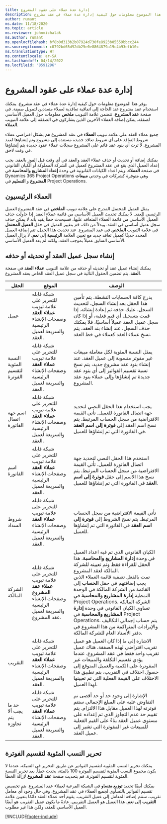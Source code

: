 ```yaml
---
title: إدارة عدة عملاء على عقود المشروع
description: يوفر هذا الموضوع معلومات حول كيفية إدارة عدة عملاء في عقد مشروع.
author: rumant
ms.date: 11/18/2020
ms.topic: article
ms.reviewer: johnmichalak
ms.author: rumant
ms.openlocfilehash: bf8b0d313b2b07924d730fe8923b05559bbcc244
ms.sourcegitcommit: c0792bd65d92db25e0e8864879a19c4b93efb10c
ms.translationtype: HT
ms.contentlocale: ar-SA
ms.lasthandoff: 04/14/2022
ms.locfileid: "8591296"
---
```

# <a name="manage-multiple-customers-on-project-contracts"></a>إدارة عدة عملاء على عقود المشروع

يوفر هذا الموضوع معلومات حول كيفية إدارة عدة عملاء في عقد مشروع. يمكنك استخدام عقد مشروع عند الحاجة إلى اتفاقية تعاقدية لعملاء متعددين لتمويل صفقة. في صفحة **عقد المشروع**، تتضمن علامة التبويب **ملخص** معلومات حول العميل الأساسي لصفقة. يمكن إضافة العملاء الآخرين الذين يشاركون في الصفقة إلى علامة التبويب **العملاء**.

جميع عملاء العقد على علامة تبويب **العملاء** في عقد المشروع هم بشكل افتراضي عملاء شروط التعاقد على أي شروط تعاقد جديدة مستندة إلى مشروع وتم إنشاؤها لعقد المشروع. لا ترث أي بنود عقد قائم على المشروع سجلات عملاء عقود جديدة يتم إنشاؤها في وقت لاحق.

يمكنك إضافة أو تحديث أو حذف عملاء العقد والعقد في أي وقت قبل الفوز بالعقد. يجب إعداد العميل الذي يقع في عقد المشروع كعميل في الشركة المملوكة أو الكيان القانوني في صفحة **العملاء**. ويتم اعداد الكيانات القانونية في وحدة **إعداد المشاريع والمحاسبة** في Dynamics 365 Project Operations وهي متوفرة كشركات في وحدتي **مبيعات المشروع** و **التسليم** في Project Operations.

## <a name="primary-customers"></a>العملاء الرئيسيون

يمثل العميل المحتمل المدرج على علامة تبويب **الملخص** في عقد المشروع العميل الرئيسي للعقد. لا يمكنك تحديث العميل الأساسي من قائمة عملاء العقد. إذا حاولت حذف العميل الأساسي من قائمة العملاء المتعاقد عليها، فسيحدث خطأ يفيد بأنه لا يمكن حذف سجل عميل أساسي في العقد. وبدلاً من ذلك، قم بتغيير العميل في حقل **العميل المحتمل** في علامة التبويب **الملخص** في عقد المشروع. عند تحديث هذا الحقل، تتم إضافة العميل المحدد حديثًا كعميل تعاقد جديد مع تعيين العلامة **الرئيسية** إلى **نعم**. لا يزال العميل الأساسي السابق عميلاً بموجب العقد، ولكنه لم يعد العميل الأساسي.

## <a name="create-update-or-delete-a-contract-customer-record"></a>إنشاء سجل عميل العقد أو تحديثه أو حذفه

يمكنك إنشاء عميل عقد أو تحديثه أو حذفه من علامة التبويب **عملاء العقد** في صفحة **العقد**. يتم تضمين الحقول التالية في سجل عميل العقد الخاص بعقد المشروع.

| **الحقل** | **الموقع** | **الوصف** | 
| --- | --- | --- | 
| عميل | شبكة قابله للتحرير على علامة تبويب **عملاء العقد** وصفحات الإنشاء الرئيسية والسريعة لعميل العقد. | يدرج كافة الحسابات النشطة. يتم تأمين هذا الحقل بعد إنشاء السجل. لتحديث السجل، عليك حذفه ثم إعادة إنشائه. إذا قمت بتسجيل أي قيم فعلية، أو إذا كان سجل عميل العقد عميلاً أساسيًا، فلا يمكنك حذف السجل. عند إنشاء بند العقد، يتم نسخ عملاء العقد كعملاء في خط العقد. |
| النسبة المئوية لتقسيم الفوترة | شبكة قابله للتحرير على علامة تبويب **عملاء العقد** وصفحات الإنشاء الرئيسية والسريعة لعميل العقد. | يمثل النسبة المئوية لكل معاملة مبيعات غير مفوتر منسوبة إلى عميل العقد. عند إنشاء بنود عقد مشروع جديد، يتم نسخ نسبة تقسيم الفواتير إلى أي بنود عقد جديدة تم إنشاؤها وإلى عملاء بنود عقد المشروع. |
| اسم جهة اتصال الفاتورة | شبكة قابله للتحرير على علامة تبويب **عملاء العقد** وصفحات الإنشاء الرئيسية والسريعة لعميل العقد. | يجب استخدام هذا الحقل النصي لتحديد جهة اتصال الفاتورة للعميل. تأتي القيمة الافتراضية من سجل الحساب المرتبط. يتم نسخ اسم العقد إلى **فوترة إلى اسم العقد** في الفاتورة التي تم إنشاؤها للعميل. |
| اسم الفاتورة | شبكة قابله للتحرير على علامة تبويب **عملاء العقد** وصفحات الإنشاء الرئيسية والسريعة لعميل العقد. | استخدم هذا الحقل النصي لتحديد جهة اتصال الفاتورة للعميل. تأتي القيمة الافتراضية من سجل الحساب المرتبط. يتم نسخ هذا الاسم إلى حقل **فوترة إلى اسم العقد** في الفاتورة التي تم إنشاؤها للعميل. |
| شروط السداد | شبكة قابله للتحرير على علامة تبويب **عملاء العقد** وصفحات الإنشاء الرئيسية والسريعة لعميل العقد. | تأتي القيمة الافتراضية من سجل الحساب المرتبط. يتم نسخ الشروط إلى **فوترة إلى اسم العقد** في الفاتورة التي تم إنشاؤها للعميل. |
| الشركة المالكة | شبكة قابله للتحرير على علامة تبويب **عملاء عقد المشروع** وصفحات الإنشاء الرئيسية والسريعة لعميل عقد المشروع. | الكيان القانوني الذي تم فيه اعداد العميل في وحدة **إدارة المشاريع والمحاسبة**. هذا الحقل للقراءة فقط وتم تعيينه للشركة المالكة لعقد المشروع.</br>تمت بالفعل تصفية قائمة العملاء الذين يجب إضافتهم في حقل **الحساب** إلى القائمة من الشركة المالكة في الوحدة النمطية **إدارة المشاريع والمحاسبة** في Project Operations. الشركة المالكة تساوي الكيان القانوني في وحدة **إدارة المشاريع والمحاسبة** في Project Operations. يتم حساب إجمالي التكاليف والإيرادات المتراكمة من هذا المشروع في دفتر الأستاذ العام للشركة المالكة. |
| التقريب | شبكة قابله للتحرير على علامة تبويب **عملاء العقد** وصفحات الإنشاء الرئيسية والسريعة لعميل العقد. | الاشاره إلى ما إذا كان العميل هو عميل تقريب افتراضي لهذه الصفقة. هناك عميل تقريب واحد فقط في عقد المشروع. عندما يؤدي تقسيم التكلفة والمبيعات غير المفوترة على الكمية والعميل المتوقع إلى حصول اختلاف في التقريب، بتم تطبيق هذا الاختلاف على القيمة الفعلية التي تم تعيينها لهذا العميل. |
| حد ما يجب ألا يتم تجاوزه | شبكة قابله للتحرير على علامة تبويب **عملاء العقد** وصفحات الإنشاء الرئيسية والسريعة لعميل العقد. | الإشارة إلى وجود حد أو حد أقصى تم التفاوض عليه على المبلغ الإجمالي ستتم فوترته لهذا العميل مقابل هذا الالتزام. يتم تقييم حد عدم التجاوز الذي تم إعداده على مستوى عميل العقد بناءً على القيم الفعلية للمبيعات غير المفوترة التي تشير إلى عميل العقد. |

## <a name="edit-billing-split-percentages"></a>تحرير النسب المئوية لتقسيم الفوترة

يمكنك تحرير النسب المئوية لتقسيم الفواتير عن طريق التحرير في الشبكة. عندما لا يكون مجموع النسب المئوية لتقسيم الفوترة 100 بالمئة، يحدث خطأ. بعد تحرير النسبة المئوية لتقسيم الفوترة، قم بتحديث صفحة **عقد المشروع** لإزالة الخطأ.

يمكنك أيضًا تحديد **توزيع متساو** في الشبكة الفرعية لعملاء عقد المشروع. يتم تخصيص تقسيم الفواتير بالتساوي لجميع العملاء في عقد المشروع. وفي حال وجود أي معامل تقريب، ستتم إضافة المعامل إلى عميل التقريب. يقوم أحد عملاء العقد دائمًا بتعيين علامة **التقريب** إلى **نعم**. هذا العميل هو العميل التقريبي. عادةً ما يكون عميل التقريب هو أيضًا العميل الأساسي للعقد، ولكن هذا غير مطلوب.


[!INCLUDE[footer-include](../includes/footer-banner.md)]